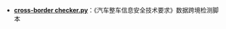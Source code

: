 - **[cross-border checker.py](https://github.com/delikely/Automotive-Security-Toolkit/blob/main/cross-border%20checker.py)**：《汽车整车信息安全技术要求》数据跨境检测脚本

